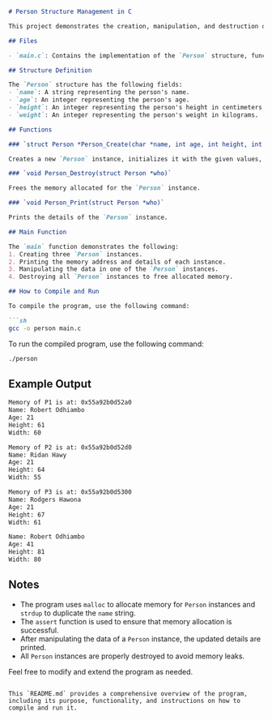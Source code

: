 ```markdown
# Person Structure Management in C

This project demonstrates the creation, manipulation, and destruction of structures in C. The program defines a `Person` structure and provides functions to create, print, and destroy `Person` instances.

## Files

- `main.c`: Contains the implementation of the `Person` structure, functions to manage `Person` instances, and the `main` function.

## Structure Definition

The `Person` structure has the following fields:
- `name`: A string representing the person's name.
- `age`: An integer representing the person's age.
- `height`: An integer representing the person's height in centimeters.
- `weight`: An integer representing the person's weight in kilograms.

## Functions

### `struct Person *Person_Create(char *name, int age, int height, int weight)`

Creates a new `Person` instance, initializes it with the given values, and returns a pointer to it.

### `void Person_Destroy(struct Person *who)`

Frees the memory allocated for the `Person` instance.

### `void Person_Print(struct Person *who)`

Prints the details of the `Person` instance.

## Main Function

The `main` function demonstrates the following:
1. Creating three `Person` instances.
2. Printing the memory address and details of each instance.
3. Manipulating the data in one of the `Person` instances.
4. Destroying all `Person` instances to free allocated memory.

## How to Compile and Run

To compile the program, use the following command:

```sh
gcc -o person main.c
```

To run the compiled program, use the following command:

```sh
./person
```

## Example Output

```sh
Memory of P1 is at: 0x55a92b0d52a0
Name: Robert Odhiambo
Age: 21
Height: 61
Width: 60

Memory of P2 is at: 0x55a92b0d52d0
Name: Ridan Hawy
Age: 21
Height: 64
Width: 55

Memory of P3 is at: 0x55a92b0d5300
Name: Rodgers Hawona
Age: 21
Height: 67
Width: 61

Name: Robert Odhiambo
Age: 41
Height: 81
Width: 80
```

## Notes

- The program uses `malloc` to allocate memory for `Person` instances and `strdup` to duplicate the `name` string.
- The `assert` function is used to ensure that memory allocation is successful.
- After manipulating the data of a `Person` instance, the updated details are printed.
- All `Person` instances are properly destroyed to avoid memory leaks.

Feel free to modify and extend the program as needed.
```

This `README.md` provides a comprehensive overview of the program, including its purpose, functionality, and instructions on how to compile and run it.
